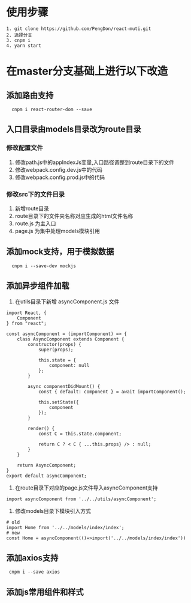 

# 使用步骤
~~~
1. git clone https://github.com/PengDon/react-muti.git
2. 选择分支
3. cnpm i
4. yarn start
~~~

# 在master分支基础上进行以下改造

## 添加路由支持
~~~
  cnpm i react-router-dom --save
~~~

## 入口目录由models目录改为route目录
### 修改配置文件

1. 修改path.js中的appIndexJs变量,入口路径调整到route目录下的文件
2. 修改webpack.config.dev.js中的代码
3. 修改webpack.config.prod.js中的代码

### 修改src下的文件目录

1. 新增route目录
1. route目录下的文件夹名称对应生成的html文件名称
1. route.js 为主入口
1. page.js 为集中处理models模块引用

## 添加mock支持，用于模拟数据
~~~
  cnpm i --save-dev mockjs
~~~

## 添加异步组件加载
1. 在utils目录下新增 asyncComponent.js 文件
~~~
import React, {
    Component
} from "react";

const asyncComponent = (importComponent) => {
    class AsyncComponent extends Component {
        constructor(props) {
            super(props);

            this.state = {
                component: null
            };
        }

        async componentDidMount() {
            const { default: component } = await importComponent();

            this.setState({
                component
            });
        }

        render() {
            const C = this.state.component;

            return C ? < C { ...this.props} /> : null;
        }
    }

    return AsyncComponent;
}
export default asyncComponent;
~~~
1. 在route目录下对应的page.js文件导入asyncComponent支持
~~~
import asyncComponent from '../../utils/asyncComponent';
~~~
1. 修改models目录下模块引入方式
~~~
# old
import Home from '../../models/index/index';
# new
const Home = asyncComponent(()=>import('../../models/index/index'))
~~~

## 添加axios支持
~~~
 cnpm i --save axios
~~~

## 添加js常用组件和样式